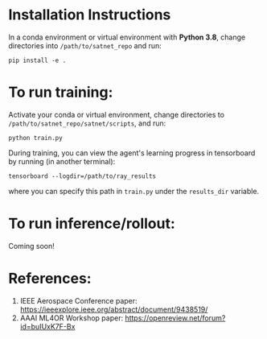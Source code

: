 # Installation Instructions
In a conda environment or virtual environment with **Python 3.8**, change directories into `/path/to/satnet_repo` and run: 
```
pip install -e .
```

# To run training:
Activate your conda or virtual environment, change directories to `/path/to/satnet_repo/satnet/scripts`, and run:
```
python train.py
```

During training, you can view the agent's learning progress in tensorboard by running (in another terminal):
```
tensorboard --logdir=/path/to/ray_results
```
where you can specify this path in `train.py` under the `results_dir` variable.

# To run inference/rollout:
Coming soon!

# References:
1. IEEE Aerospace Conference paper: https://ieeexplore.ieee.org/abstract/document/9438519/
2. AAAI ML4OR Workshop paper: https://openreview.net/forum?id=buIUxK7F-Bx